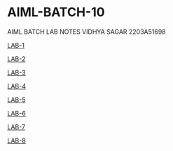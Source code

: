 # AIML-BATCH-10

AIML BATCH LAB NOTES
VIDHYA SAGAR
2203A51698

[LAB-1 ](https://github.com/vidhyasagar135/AIML-BATCH-10/blob/main/1.ipynb)

[LAB-2 ](https://github.com/vidhyasagar135/AIML-BATCH-10/blob/main/2.ipynb)

[LAB-3 ](https://github.com/vidhyasagar135/AIML-BATCH-10/blob/main/3.ipynb)

[LAB-4 ](https://github.com/vidhyasagar135/AIML-BATCH-10/blob/main/LAB_AIML_04.ipynb)

[LAB-5](https://github.com/vidhyasagar135/AIML-BATCH-10/blob/main/LAB_05.ipynb)

[LAB-6](https://github.com/vidhyasagar135/AIML-BATCH-10/blob/main/lab6.ipynb)

[LAB-7](https://github.com/vidhyasagar135/AIML-BATCH-10/blob/main/bc-7.ipynb)


[LAB-8](https://github.com/vidhyasagar135/AIML-BATCH-10/blob/main/LAB_08.ipynb)
